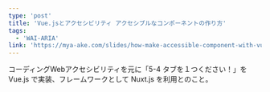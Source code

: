 ```yaml
---
type: 'post'
title: 'Vue.jsとアクセシビリティ アクセシブルなコンポーネントの作り方'
tags:
  - 'WAI-ARIA'
link: 'https://mya-ake.com/slides/how-make-accessible-component-with-vue#0'
---
```

コーディングWebアクセシビリティを元に「5-4 タブを１つください！」を Vue.js で実装、フレームワークとして Nuxt.js を利用とのこと。